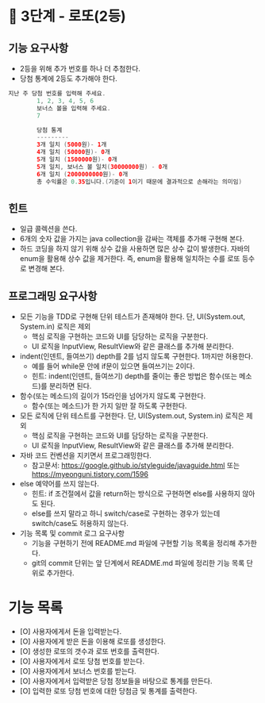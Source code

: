 # 🚀 3단계 - 로또(2등)
## 기능 요구사항
* 2등을 위해 추가 번호를 하나 더 추첨한다.
* 당첨 통계에 2등도 추가해야 한다.   
  
```java
지난 주 당첨 번호를 입력해 주세요.
        1, 2, 3, 4, 5, 6
        보너스 볼을 입력해 주세요.
        7

        당첨 통계
        ---------
        3개 일치 (5000원)- 1개
        4개 일치 (50000원)- 0개
        5개 일치 (1500000원)- 0개
        5개 일치, 보너스 볼 일치(30000000원) - 0개
        6개 일치 (2000000000원)- 0개
        총 수익률은 0.35입니다.(기준이 1이기 때문에 결과적으로 손해라는 의미임)
```  
## 힌트  
* 일급 콜렉션을 쓴다.
* 6개의 숫자 값을 가지는 java collection을 감싸는 객체를 추가해 구현해 본다.
* 하드 코딩을 하지 않기 위해 상수 값을 사용하면 많은 상수 값이 발생한다. 
  자바의 enum을 활용해 상수 값을 제거한다. 즉, enum을 활용해 일치하는 수를 로또 등수로 변경해 본다.
## 프로그래밍 요구사항
* 모든 기능을 TDD로 구현해 단위 테스트가 존재해야 한다. 단, UI(System.out, System.in) 로직은 제외
  * 핵심 로직을 구현하는 코드와 UI를 담당하는 로직을 구분한다.
  * UI 로직을 InputView, ResultView와 같은 클래스를 추가해 분리한다.
* indent(인덴트, 들여쓰기) depth를 2를 넘지 않도록 구현한다. 1까지만 허용한다.
  * 예를 들어 while문 안에 if문이 있으면 들여쓰기는 2이다.
  * 힌트: indent(인덴트, 들여쓰기) depth를 줄이는 좋은 방법은 함수(또는 메소드)를 분리하면 된다.
* 함수(또는 메소드)의 길이가 15라인을 넘어가지 않도록 구현한다.
  * 함수(또는 메소드)가 한 가지 일만 잘 하도록 구현한다.
* 모든 로직에 단위 테스트를 구현한다. 단, UI(System.out, System.in) 로직은 제외
  * 핵심 로직을 구현하는 코드와 UI를 담당하는 로직을 구분한다.
  * UI 로직을 InputView, ResultView와 같은 클래스를 추가해 분리한다.
* 자바 코드 컨벤션을 지키면서 프로그래밍한다.
  * 참고문서: https://google.github.io/styleguide/javaguide.html 또는 https://myeonguni.tistory.com/1596
* else 예약어를 쓰지 않는다.
  * 힌트: if 조건절에서 값을 return하는 방식으로 구현하면 else를 사용하지 않아도 된다.
  * else를 쓰지 말라고 하니 switch/case로 구현하는 경우가 있는데 switch/case도 허용하지 않는다.
* 기능 목록 및 commit 로그 요구사항
  * 기능을 구현하기 전에 README.md 파일에 구현할 기능 목록을 정리해 추가한다.
  * git의 commit 단위는 앞 단계에서 README.md 파일에 정리한 기능 목록 단위로 추가한다.  
    
# 기능 목록 
* [O] 사용자에게서 돈을 입력받는다.
* [O] 사용자에게 받은 돈을 이용해 로또를 생성한다.
* [O] 생성한 로또의 갯수과 로또 번호를 출력한다.  
* [O] 사용자에게서 로또 당첨 번호를 받는다.
* [O] 사용자에게서 보너스 번호를 받는다.
* [O] 사용자에게서 입력받은 당첨 정보들을 바탕으로 통계를 만든다.  
* [O] 입력한 로또 당첨 번호에 대한 당첨금 및 통계를 출력한다.
    